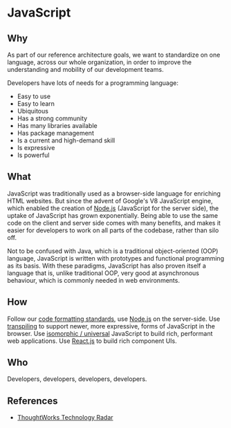 # JavaScript

## Why

As part of our reference architecture goals, we want to standardize on one language, across our whole organization, in order to improve the understanding and mobility of our development teams.

Developers have lots of needs for a programming language:

- Easy to use
- Easy to learn
- Ubiquitous
- Has a strong community
- Has many libraries available
- Has package management
- Is a current and high-demand skill
- Is expressive
- Is powerful

## What

JavaScript was traditionally used as a browser-side language for enriching HTML websites. But since the advent of Google's V8 JavaScript engine, which enabled the creation of [Node.js](node.md) (JavaScript for the server side), the uptake of JavaScript has grown exponentially. Being able to use the same code on the client and server side comes with many benefits, and makes it easier for developers to work on all parts of the codebase, rather than silo off.

Not to be confused with Java, which is a traditional object-oriented (OOP) language, JavaScript is written with prototypes and functional programming as its basis. With these paradigms, JavaScript has also proven itself a language that is, unlike traditional OOP, very good at asynchronous behaviour, which is commonly needed in web environments.

## How

Follow our [code formatting standards](code-formatting.md), use [Node.js](node.md) on the server-side. Use [transpiling](transpiling.md) to support newer, more expressive, forms of JavaScript in the browser. Use [isomorphic / universal](isomorphic.md) JavaScript to build rich, performant web applications. Use [React.js](react.md) to build rich component UIs.

## Who

Developers, developers, developers, developers.

## References

- [ThoughtWorks Technology Radar](https://www.thoughtworks.com/radar/languages-and-frameworks/javascript-as-a-platform)